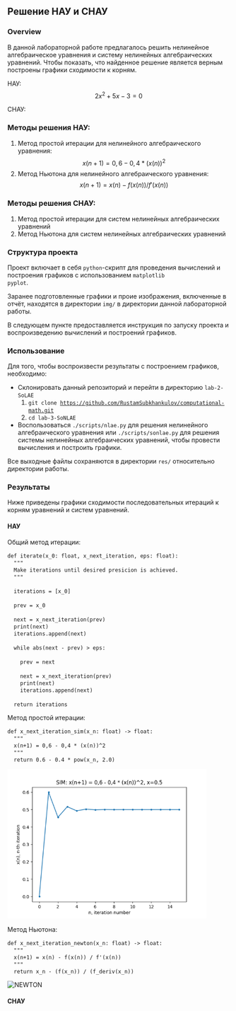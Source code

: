 ## Решение НАУ и СНАУ

### Overview
В данной лабораторной работе предлагалось решить нелинейное алгебраическое уравнения и систему нелинейных алгебраических уравнений. 
Чтобы показать, что найденное решение является верным построены графики сходимости к корням.

НАУ:
$$ 2x^2 + 5x - 3 = 0 $$

CНАУ:


### Методы решения НАУ:
1. Метод простой итерации для нелинейного алгебраического уравнения:
  $$ x(n+1) = 0,6 - 0,4 * (x(n))^2 $$  
2. Метод Ньютона для нелинейного алгебраического уравнения:
  $$ x(n+1) = x(n) - f(x(n)) / f'(x(n)) $$ 

### Методы решения СНАУ:
1. Метод простой итерации для систем нелинейных алгебраических уравнений
2. Метод Ньютона для систем нелинейных алгебраических уравнений 

### Структура проекта
Проект включает в себя <code>python</code>-скрипт для проведения вычислений и построения графиков с использованием <code>matplotlib pyplot</code>.

Заранее подготовленные графики и проие изображения, включенные в отчёт, находятся в директории <code>img/</code> в директории данной лабораторной работы. 

В следующем пункте предоставляется инструкция по запуску проекта и воспроизведению вычислений и построений графиков.

### Использование
Для того, чтобы воспроизвести результаты с построением графиков, необходимо:
 - Склонировать данный репозиторий и перейти в директорию <code>lab-2-SoLAE</code>
   1. <code>git clone https://github.com/RustamSubkhankulov/computational-math.git</code>
   2. <code>cd lab-3-SoNLAE</code>
 - Воспользоваться <code>./scripts/nlae.py</code> для решения нелинейного алгебраического уравнения или <code>./scripts/sonlae.py</code> для решения системы нелинейных алгебраических уравнений, чтобы провести вычисления и построить графики. 

Все выходные файлы сохраняются в директории <code>res/</code> относительно директории работы. 

### Результаты

Ниже приведены графики сходимости последовательных итераций к корням уравнений и систем уравнений.

#### НАУ

Общий метод итерации:
```
def iterate(x_0: float, x_next_iteration, eps: float):
  """
  Make iterations until desired presicion is achieved.
  """

  iterations = [x_0]

  prev = x_0

  next = x_next_iteration(prev)
  print(next)
  iterations.append(next)

  while abs(next - prev) > eps:

    prev = next 

    next = x_next_iteration(prev)
    print(next)
    iterations.append(next)

  return iterations
```

Метод простой итерации:
```
def x_next_iteration_sim(x_n: float) -> float:
  """
  x(n+1) = 0,6 - 0,4 * (x(n))^2
  """
  return 0.6 - 0.4 * pow(x_n, 2.0)
```

<img src="https://github.com/RustamSubkhankulov/computational-math/blob/main/lab-3-SoNAE/img/SIM.png" alt="SIM" width="450"/>

Метод Ньютона:
```
def x_next_iteration_newton(x_n: float) -> float:
  """
  x(n+1) = x(n) - f(x(n)) / f'(x(n))
  """
  return x_n - (f(x_n)) / (f_deriv(x_n))
```

<img src="https://github.com/RustamSubkhankulov/computational-math/blob/main/lab-1-numerical_differentiation/img/NEWTON.png" alt="NEWTON" width="450"/>

#### СНАУ


